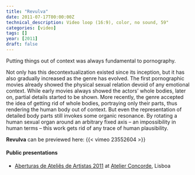 ```yaml
---
title: "Revulva"
date: 2011-07-17T00:00:00Z
technical_description: Video loop (16:9), color, no sound, 59"
categories: [video]
tags: []
year: [2011]
draft: false
---
```


Putting things out of context was always fundamental to pornography.
<!--more-->

Not only has this decontextualization existed since its inception, but it has also gradually increased as the genre has evolved. The first pornographic movies already showed the physical sexual relation devoid of any emotional context. While early movies always showed the actors’ whole bodies, later on, partial details started to be shown. More recently, the genre accepted the idea of getting rid of whole bodies, portraying only their parts, thus rendering the human body out of context. But even the representation of detailed body parts still invokes some organic resonance. By rotating a human sexual organ around an arbitrary fixed axis – an impossibility in human terms – this work gets rid of any trace of human plausibility.

**Revulva** can be previewed here:
{{< vimeo 23552604 >}}

#### Public presentations

* [Aberturas de Ateliês de Artistas 2011][1] at [Atelier Concorde][2], Lisboa

[1]: <https://www.castelodif.pt/index.php/castelo-d-if/aaa-2011>
[2]: <https://atelierconcorde.org>
